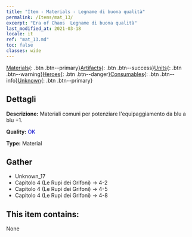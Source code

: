 ```yaml
---
title: "Item - Materials - Legname di buona qualità"
permalink: /Items/mat_13/
excerpt: "Era of Chaos  Legname di buona qualità"
last_modified_at: 2021-03-18
locale: it
ref: "mat_13.md"
toc: false
classes: wide
---
```

 [Materials](/it/Items/){: .btn .btn--primary}[Artifacts](/it/Items/Artifacts/){: .btn .btn--success}[Units](/it/Items/Units/){: .btn .btn--warning}[Heroes](/it/Items/Heroes/){: .btn .btn--danger}[Consumables](/it/Items/Consumables/){: .btn .btn--info}[Unknown](/it/Items/Unknown/){: .btn .btn--primary}

## Dettagli
 **Descrizione:** Materiali comuni per potenziare l'equipaggiamento da blu a blu +1.

 **Quality:** <span style="color: #0000CD">OK</span>

 **Type:** Material

## Gather

*    Unknown_17 
*    Capitolo 4 (Le Rupi dei Grifoni) -> 4-2 
*    Capitolo 4 (Le Rupi dei Grifoni) -> 4-5 
*    Capitolo 4 (Le Rupi dei Grifoni) -> 4-8 

## This item contains:

  None

